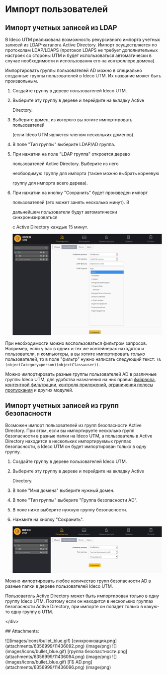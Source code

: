 # Импорт пользователей

## Импорт учетных записей из LDAP

В Ideco UTM реализована возможность рекурсивного импорта учетных записей из LDAP-каталога Active Directory. Импорт осуществляется по протоколам LDAP/LDAPS \(протокол LDAPS не требует дополнительных настроек со стороны UTM и будет использоваться автоматически в случае необходимости и использования его на контроллере домена\).

Импортировать группы пользователей AD можно в специально созданные группы пользователей в Ideco UTM. Их название может быть произвольным.

1. Создайте группу в дереве пользователей Ideco UTM.
2. Выберите эту группу в дереве и перейдите на вкладку Active

   Directory.

3. Выберите домен, из которого вы хотите импортировать пользователей

   \(если Ideco UTM является членом нескольких доменов\).

4. В поле "Тип группы" выберите LDAP/AD группа.
5. При нажатии на поле "LDAP группа" откроется дерево

   пользователей Active Directory. Выберите из него

   необходимую группу для импорта \(также можно выбрать корневую

   группу для импорта всего дерева\).

6. При нажатии на кнопку "Сохранить" будет произведен импорт

   пользователей \(это может занять несколько минут\). В

   дальнейшем пользователи будут автоматически синхронизироваться

   с Active Directory каждые 15 минут.  

   ![](.gitbook/assets/11436092.png)

При необходимости можно воспользоваться фильтром запросов. Например, если у вас в одних и тех же контейнерах находятся и пользователи, и компьютеры, а вы хотите импортировать только пользователей, то в поле "фильтр" нужно написать следующий текст: `(&(objectCategory=person)(objectClass=user))`.

Можно импортировать разные группы пользователей AD в различные группы Ideco UTM, для удобства назначения на них правил [файрвола](https://github.com/ideco-team/docsUTM/tree/54be5c28981601375569bdca6ef75ead87808b16/Файрвол/README.md), [контентной фильтрации](https://github.com/ideco-team/docsUTM/tree/54be5c28981601375569bdca6ef75ead87808b16/Контент-фильтр/README.md), [контроля приложений](https://github.com/ideco-team/docsUTM/tree/54be5c28981601375569bdca6ef75ead87808b16/Контроль_приложений/README.md), [ограничения полосы пропускания](https://github.com/ideco-team/docsUTM/tree/54be5c28981601375569bdca6ef75ead87808b16/Ограничение_скорости/README.md) и других модулей.

## Импорт учетных записей из групп безопасности

Возможен импорт пользователей из групп безопасности Active Directory. При этом, если вы импортируете несколько групп безопасности в разные папки на Ideco UTM, а пользователь в Active Directory находится в нескольких импортируемых группах безопасности, в Ideco UTM он будет импортирован только в одну группу.

1. Создайте группу в дереве пользователей Ideco UTM.
2. Выберите эту группу в дереве и перейдите на вкладку Active

   Directory.

3. В поле "Имя домена" выберите нужный домен.
4. В поле "Тип группы" выберите "Группа безопасности AD".
5. В поле ниже выберите нужную группу безопасности.
6. Нажмите на кнопку "Сохранить".  

   ![](.gitbook/assets/11436096.png)

Можно импортировать любое количество групп безопасности AD в разные папки в дереве пользователей Ideco UTM.

 Пользователь Active Directory может быть импортирован только в одну группу Ideco UTM. Поэтому если он находится в нескольких группах безопасности Active Directory, при импорте он попадет только в какую-то одну группу в UTM.

&lt;/div&gt;

 \#\# Attachments:

 !\[\]\(images/icons/bullet\_blue.gif\) \[синхронизация.png\]\(attachments/6356999/11436092.png\) \(image/png\) !\[\]\(images/icons/bullet\_blue.gif\) \[группа безопастности.png\]\(attachments/6356999/11436094.png\) \(image/png\) !\[\]\(images/icons/bullet\_blue.gif\) \[ГБ AD.png\]\(attachments/6356999/11436096.png\) \(image/png\)

